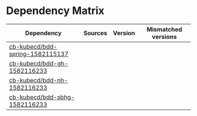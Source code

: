 # Dependency Matrix

Dependency | Sources | Version | Mismatched versions
---------- | ------- | ------- | -------------------
[cb-kubecd/bdd-spring-1582115137](https://github.com/cb-kubecd/bdd-spring-1582115137.git) |  | []() | 
[cb-kubecd/bdd-gh-1582116233](https://github.com/cb-kubecd/bdd-gh-1582116233.git) |  | []() | 
[cb-kubecd/bdd-nh-1582116233](https://github.com/cb-kubecd/bdd-nh-1582116233.git) |  | []() | 
[cb-kubecd/bdd-sbhg-1582116233](https://github.com/cb-kubecd/bdd-sbhg-1582116233.git) |  | []() | 
